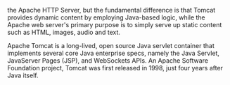the Apache HTTP Server, but the fundamental difference is that Tomcat provides dynamic content by employing Java-based logic, while the Apache web server's primary purpose is to simply serve up static content such as HTML, images, audio and text. 

Apache Tomcat is a long-lived, open source Java servlet container that implements several core Java enterprise specs, namely the Java Servlet, JavaServer Pages (JSP), and WebSockets APIs. An Apache Software Foundation project, Tomcat was first released in 1998, just four years after Java itself.